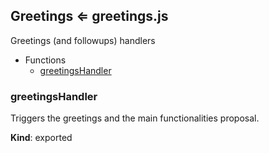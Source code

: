 <a name="Greetings"></a>

## Greetings ⇐ greetings.js

Greetings (and followups) handlers

* Functions
    * [greetingsHandler](#greetingsHandler)

<a name="greetingsHandler"></a>

### greetingsHandler
Triggers the greetings and the main functionalities proposal.

**Kind**: exported